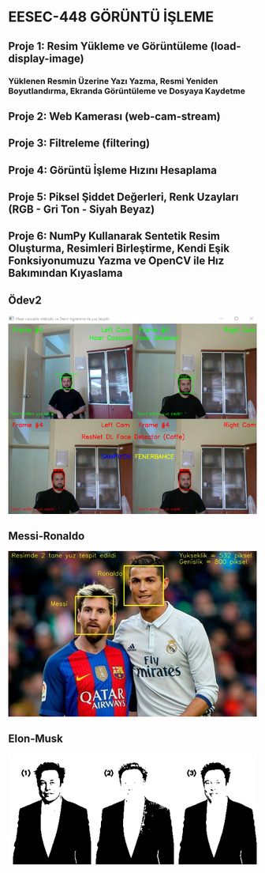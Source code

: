 
# EESEC-448 GÖRÜNTÜ İŞLEME




## Proje 1: Resim Yükleme ve Görüntüleme (load-display-image)
### Yüklenen Resmin Üzerine Yazı Yazma, Resmi Yeniden Boyutlandırma, Ekranda Görüntüleme ve Dosyaya Kaydetme


## Proje 2: Web Kamerası (web-cam-stream)


## Proje 3: Filtreleme (filtering)


## Proje 4: Görüntü İşleme Hızını Hesaplama


## Proje 5: Piksel Şiddet Değerleri, Renk Uzayları (RGB - Gri Ton - Siyah Beyaz)


## Proje 6: NumPy Kullanarak Sentetik Resim Oluşturma, Resimleri Birleştirme, Kendi Eşik Fonksiyonumuzu Yazma ve OpenCV ile Hız Bakımından Kıyaslama

## Ödev2
![IMAGE ALT TEXT HERE](figure/odev2.jpg)

## Messi-Ronaldo
![IMAGE ALT TEXT HERE](figure/ronaldo%20and%20messi%20annotated.jpg)

## Elon-Musk
![IMAGE ALT TEXT HERE](figure/elon%20musk%20binary.jpg)
